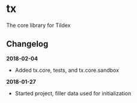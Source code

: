 tx
==

The core library for Tildex

Changelog
---------

**2018-02-04**

* Added tx.core, tests, and tx.core.sandbox

**2018-01-27**

* Started project, filler data used for initialization
